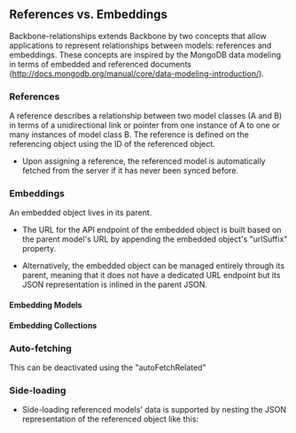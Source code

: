 ## References vs. Embeddings

Backbone-relationships extends Backbone by two concepts that allow applications to represent relationships between models: references and embeddings. These concepts are inspired by the MongoDB data modeling in terms of embedded and referenced documents (http://docs.mongodb.org/manual/core/data-modeling-introduction/).



### References

A reference describes a relationship between two model classes (A and B) in terms of a unidirectional link or pointer from one instance of A to one or many instances of model class B. The reference is defined on the referencing object using the ID of the referenced object.



- Upon assigning a reference, the referenced model is automatically fetched from the server if it has never been synced before.



### Embeddings

An embedded object lives in its parent.

- The URL for the API endpoint of the embedded object is built  based on the parent model's URL by appending the embedded object's "urlSuffix" property.

- Alternatively, the embedded object can be managed entirely through its parent, meaning that it does not have a dedicated URL endpoint but its JSON representation is inlined in the parent JSON.


#### Embedding Models

#### Embedding Collections





 




### Auto-fetching

This can be deactivated using the "autoFetchRelated"




### Side-loading

- Side-loading referenced models' data is supported by nesting the JSON representation of the referenced object like this:

```

```
